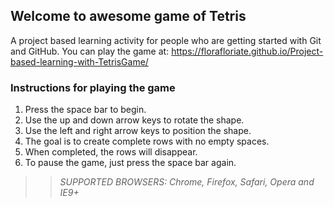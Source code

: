 ## Welcome to awesome game of Tetris

A project based learning activity for people who are getting started with Git and GitHub.
You can play the game at: https://florafloriate.github.io/Project-based-learning-with-TetrisGame/

### Instructions for playing the game

1. Press the space bar to begin.
2. Use the up and down arrow keys to rotate the shape.
3. Use the left and right arrow keys to position the shape.
4. The goal is to create complete rows with no empty spaces.
5. When completed, the rows will disappear.
6. To pause the game, just press the space bar again.

>> _*SUPPORTED BROWSERS*: Chrome, Firefox, Safari, Opera and IE9+_


